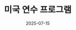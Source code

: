 ---
title: "미국 연수 프로그램"
summary: "UNLV AI Workshop"
date: 2025-07-15
external_link: "/experience/"
featured:
  image: "/uploads/experience/unlv.jpg"
---